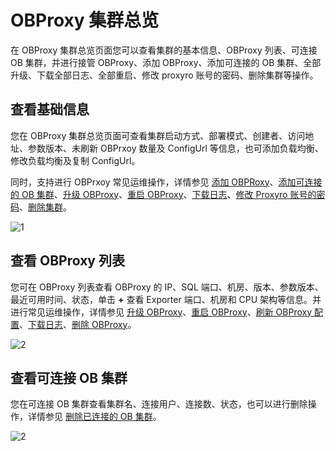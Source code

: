 # OBProxy 集群总览

在 OBProxy 集群总览页面您可以查看集群的基本信息、OBProxy 列表、可连接 OB 集群，并进行接管 OBProxy、添加 OBProxy、添加可连接的 OB 集群、全部升级、下载全部日志、全部重启、修改 proxyro 账号的密码、删除集群等操作。

## 查看基础信息

您在 OBProxy 集群总览页面可查看集群启动方式、部署模式、创建者、访问地址、参数版本、未刷新 OBPrxoy 数量及 ConfigUrl 等信息，也可添加负载均衡、修改负载均衡及复制 ConfigUrl。

同时，支持进行 OBPrxoy 常见运维操作，详情参见 [添加 OBPRoxy](../../8.obproxy/6.add-obproxy.md)、[添加可连接的 OB 集群](../../8.obproxy/10.add-a-connectable-ob-cluster.md)、[升级 OBProxy](../../8.obproxy/5.upgrade-obproxy.md)、[重启 OBProxy](../../8.obproxy/4.restart-obproxy-cluster.md)、[下载日志](../../10.system-management-features/13.log-service.md)、[修改 Proxyro 账号的密码](../../8.obproxy/15.modify-proxyro-password.md)、[删除集群](../../4.cluster-features/2.basic-operations/3.delete-a-cluster-1.md)。

![1](https://obbusiness-private.oss-cn-shanghai.aliyuncs.com/doc/img/ocp/403-ce/obproxy%E5%9F%BA%E6%9C%AC%E4%BF%A1%E6%81%AF.png)

## 查看 OBProxy 列表

您可在 OBProxy 列表查看 OBProxy 的 IP、SQL 端口、机房、版本、参数版本、最近可用时间、状态，单击 **+** 查看 Exporter 端口、机房和 CPU 架构等信息。并进行常见运维操作，详情参见 [升级 OBProxy](../../8.obproxy/5.upgrade-obproxy.md)、[重启 OBProxy](../../8.obproxy/4.restart-obproxy-cluster.md)、[刷新 OBProxy 配置](../../8.obproxy/7.refresh-obproxy-configuration.md)、[下载日志](../../10.system-management-features/13.log-service.md)、[删除 OBProxy](../../8.obproxy/3.delete-obproxy-cluster.md)。

![2](https://obbusiness-private.oss-cn-shanghai.aliyuncs.com/doc/img/ocp/401/obproxy%E5%88%97%E8%A1%A81.png)

## 查看可连接 OB 集群

您在可连接 OB 集群查看集群名、连接用户、连接数、状态，也可以进行删除操作，详情参见 [删除已连接的 OB 集群](../../8.obproxy/14.delete-a-connected-ob-cluster.md)。

![2](https://help-static-aliyun-doc.aliyuncs.com/assets/img/zh-CN/6470460261/p265888.png)
